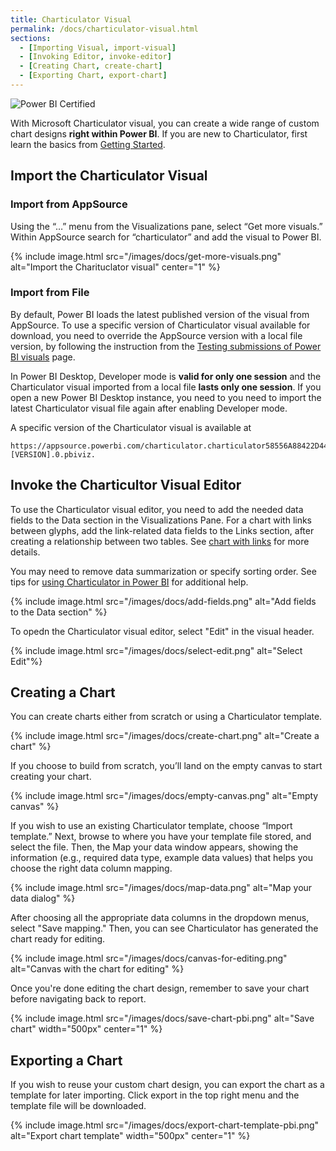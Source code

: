 ```yaml
---
title: Charticulator Visual
permalink: /docs/charticulator-visual.html
sections:
  - [Importing Visual, import-visual]
  - [Invoking Editor, invoke-editor]
  - [Creating Chart, create-chart]
  - [Exporting Chart, export-chart]
---
```


<img src="{{ '/images/pbi-certified.svg' | cdn_url }}" alt="Power BI Certified" />

With Microsoft Charticulator visual, you can create a wide range of custom chart designs **right within Power BI**. If you are new to Charticulator, first learn the basics from <a href="{{ '/docs/getting-started.html' | relativize_url }}">Getting Started</a>.

<h2 id="import-visual">Import the Charticulator Visual</h2>

<h3>Import from AppSource</h3>
Using the “…” menu from the Visualizations pane, select “Get more visuals.” Within AppSource search for “charticulator” and add the visual to Power BI.

{% include image.html src="/images/docs/get-more-visuals.png" alt="Import the Charituclator visual" center="1" %}

<h3>Import from File</h3>

By default, Power BI loads the latest published version of the visual from AppSource. To use a specific version of Charticulator visual available for download, you need to override the AppSource version with a local file version, by following the instruction from the [Testing submissions of Power BI visuals](https://docs.microsoft.com/en-us/power-bi/developer/visuals/submission-testing) page.

In Power BI Desktop, Developer mode is **valid for only one session** and the Charticulator visual imported from a local file **lasts only one session**. If you open a new Power BI Desktop instance, you need to you need to import the latest Charticulator visual file again after enabling Developer mode.

A specific version of the Charticulator visual is available at

```
https://appsource.powerbi.com/charticulator.charticulator58556A88422D44A99D9BF0052B958F87.[VERSION].0.pbiviz.
```

<h2 id="invoke-editor">Invoke the Charticultor Visual Editor</h2>

To use the Charticulator visual editor, you need to add the needed data fields to the Data section in the Visualizations Pane. For a chart with links between glyphs, add the link-related data fields to the Links section, after creating a relationship between two tables. See <a href="{{ '/docs/using-in-power-bi.html#chart-with-links' | relativize_url }}">chart with links</a> for more details.

You may need to remove data summarization or specify sorting order. See tips for <a href="{{ '/docs/using-in-power-bi.html' | relativize_url }}">using Charticulator in Power BI</a> for additional help.

{% include image.html src="/images/docs/add-fields.png" alt="Add fields to the Data section" %}

To opedn the Charticulator visual editor, select "Edit" in the visual header.

{% include image.html src="/images/docs/select-edit.png" alt="Select Edit"%}

<h2 id="create-chart">Creating a Chart</h2>

You can create charts either from scratch or using a Charticulator template.

{% include image.html src="/images/docs/create-chart.png" alt="Create a chart" %}

If you choose to build from scratch, you’ll land on the empty canvas to start creating your chart.

{% include image.html src="/images/docs/empty-canvas.png" alt="Empty canvas" %}

If you wish to use an existing Charticulator template, choose “Import template.” Next, browse to where you have your template file stored, and select the file. Then, the Map your data window appears, showing the information (e.g., required data type, example data values) that helps you choose the right data column mapping.

{% include image.html src="/images/docs/map-data.png" alt="Map your data dialog" %}

After choosing all the appropriate data columns in the dropdown menus, select "Save mapping." Then, you can see Charticulator has generated the chart ready for editing.

{% include image.html src="/images/docs/canvas-for-editing.png" alt="Canvas with the chart for editing" %}

Once you're done editing the chart design, remember to save your chart before navigating back to report.

{% include image.html src="/images/docs/save-chart-pbi.png" alt="Save chart" width="500px" center="1" %}

<h2 id="export-chart">Exporting a Chart</h2>

If you wish to reuse your custom chart design, you can export the chart as a template for later importing. Click export in the top right menu and the template file will be downloaded.

{% include image.html src="/images/docs/export-chart-template-pbi.png" alt="Export chart template" width="500px" center="1" %}
